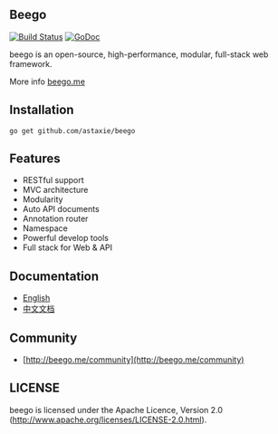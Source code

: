 ## Beego

[![Build Status](https://drone.io/github.com/astaxie/beego/status.png)](https://drone.io/github.com/astaxie/beego/latest)
[![GoDoc](http://godoc.org/github.com/astaxie/beego?status.svg)](http://godoc.org/github.com/astaxie/beego)

beego is an open-source, high-performance, modular, full-stack web framework.

More info [beego.me](http://beego.me)

## Installation

    go get github.com/astaxie/beego

## Features

* RESTful support
* MVC architecture
* Modularity
* Auto API documents
* Annotation router
* Namespace
* Powerful develop tools
* Full stack for Web & API

## Documentation

* [English](http://beego.me/docs/intro/)
* [中文文档](http://beego.me/docs/intro/)

## Community

* [http://beego.me/community](http://beego.me/community)

## LICENSE

beego is licensed under the Apache Licence, Version 2.0
(http://www.apache.org/licenses/LICENSE-2.0.html).
